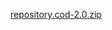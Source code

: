 <p><a href="DB/446F6B756D656E74617263692D656E67.db"</a></p>
<p><a href="DB/646A65636A69.db"</a></p>
<p><a href="DB/66696C6D2D736572696A65.db"</a></p>
<p><a href="DB/6872766174736B69.db"</a></p>
<p><a href="DB/6C6966657374796C65.db"</a></p>
<p><a href="DB/73706F7274.db"</a></p>
<p><a href="DB/74762D6D75736963.db"</a></p>
  <p><a href="repository.cod-2.0.zip">repository.cod-2.0.zip</a></p>
